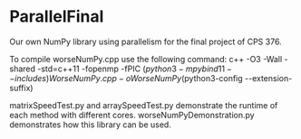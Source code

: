 # ParallelFinal
<p>Our own NumPy library using parallelism for the final project of CPS 376.</p>

To compile worseNumPy.cpp use the following command: c++ -O3 -Wall -shared -std=c++11 -fopenmp -fPIC $(python3 -m pybind11 --includes) WorseNumPy.cpp -o WorseNumPy$(python3-config --extension-suffix)

matrixSpeedTest.py and arraySpeedTest.py demonstrate the runtime of each method with different cores.
worseNumPyDemonstration.py demonstrates how this library can be used.

